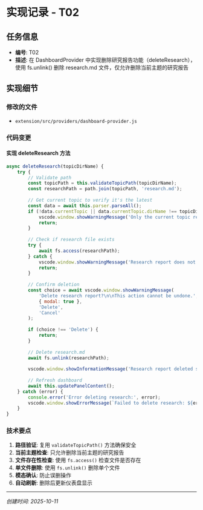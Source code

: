 # 实现记录 - T02

## 任务信息
- **编号**: T02
- **描述**: 在 DashboardProvider 中实现删除研究报告功能（deleteResearch），使用 fs.unlink() 删除 research.md 文件，仅允许删除当前主题的研究报告

## 实现细节

### 修改的文件
- `extension/src/providers/dashboard-provider.js`

### 代码变更

#### 实现 deleteResearch 方法
```javascript
async deleteResearch(topicDirName) {
    try {
        // Validate path
        const topicPath = this.validateTopicPath(topicDirName);
        const researchPath = path.join(topicPath, 'research.md');
        
        // Get current topic to verify it's the latest
        const data = await this.parser.parseAll();
        if (!data.currentTopic || data.currentTopic.dirName !== topicDirName) {
            vscode.window.showWarningMessage('Only the current topic research can be deleted.');
            return;
        }
        
        // Check if research file exists
        try {
            await fs.access(researchPath);
        } catch {
            vscode.window.showWarningMessage('Research report does not exist.');
            return;
        }
        
        // Confirm deletion
        const choice = await vscode.window.showWarningMessage(
            'Delete research report?\n\nThis action cannot be undone.',
            { modal: true },
            'Delete',
            'Cancel'
        );
        
        if (choice !== 'Delete') {
            return;
        }
        
        // Delete research.md
        await fs.unlink(researchPath);
        
        vscode.window.showInformationMessage('Research report deleted successfully');
        
        // Refresh dashboard
        await this.updatePanelContent();
    } catch (error) {
        console.error('Error deleting research:', error);
        vscode.window.showErrorMessage(`Failed to delete research: ${error.message}`);
    }
}
```

### 技术要点
1. **路径验证**: 复用 `validateTopicPath()` 方法确保安全
2. **当前主题检查**: 只允许删除当前主题的研究报告
3. **文件存在性检查**: 使用 `fs.access()` 检查文件是否存在
4. **单文件删除**: 使用 `fs.unlink()` 删除单个文件
5. **模态确认**: 防止误删操作
6. **自动刷新**: 删除后更新仪表盘显示

---
*创建时间: 2025-10-11*
